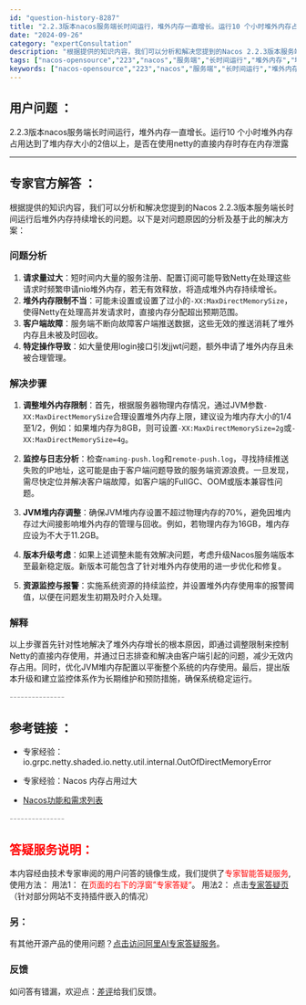 ```yaml
---
id: "question-history-8287"
title: "2.2.3版本nacos服务端长时间运行，堆外内存一直增长。运行10 个小时堆外内存占用达到了堆内存大小的"
date: "2024-09-26"
category: "expertConsultation"
description: "根据提供的知识内容，我们可以分析和解决您提到的Nacos 2.2.3版本服务端长时间运行后堆外内存持续增长的问题。以下是对问题原因的分析及基于此的解决方案：### 问题分析1. **请求量过大**：短时间内大量的服务注册、配置订阅可能导致Netty在处理这些请求时频繁申请nio堆外内存，若无有效释放"
tags: ["nacos-opensource","223","nacos","服务端","长时间运行","堆外内存","增长"]
keywords: ["nacos-opensource","223","nacos","服务端","长时间运行","堆外内存","增长"]
---
```


## 用户问题 ： 
 2.2.3版本nacos服务端长时间运行，堆外内存一直增长。运行10 个小时堆外内存占用达到了堆内存大小的2倍以上，是否在使用netty的直接内存时存在内存泄露  

---------------
## 专家官方解答 ：

根据提供的知识内容，我们可以分析和解决您提到的Nacos 2.2.3版本服务端长时间运行后堆外内存持续增长的问题。以下是对问题原因的分析及基于此的解决方案：

### 问题分析
1. **请求量过大**：短时间内大量的服务注册、配置订阅可能导致Netty在处理这些请求时频繁申请nio堆外内存，若无有效释放，将造成堆外内存持续增长。
2. **堆外内存限制不当**：可能未设置或设置了过小的`-XX:MaxDirectMemorySize`，使得Netty在处理高并发请求时，直接内存分配超出预期范围。
3. **客户端故障**：服务端不断向故障客户端推送数据，这些无效的推送消耗了堆外内存且未被及时回收。
4. **特定操作导致**：如大量使用login接口引发jjwt问题，额外申请了堆外内存且未被合理管理。

### 解决步骤
1. **调整堆外内存限制**：首先，根据服务器物理内存情况，通过JVM参数`-XX:MaxDirectMemorySize`合理设置堆外内存上限，建议设为堆内存大小的1/4至1/2，例如：如果堆内存为8GB，则可设置`-XX:MaxDirectMemorySize=2g`或`-XX:MaxDirectMemorySize=4g`。
   
2. **监控与日志分析**：检查`naming-push.log`和`remote-push.log`，寻找持续推送失败的IP地址，这可能是由于客户端问题导致的服务端资源浪费。一旦发现，需尽快定位并解决客户端故障，如客户端的FullGC、OOM或版本兼容性问题。

3. **JVM堆内存调整**：确保JVM堆内存设置不超过物理内存的70%，避免因堆内存过大间接影响堆外内存的管理与回收。例如，若物理内存为16GB，堆内存应设为不大于11.2GB。

4. **版本升级考虑**：如果上述调整未能有效解决问题，考虑升级Nacos服务端版本至最新稳定版。新版本可能包含了针对堆外内存使用的进一步优化和修复。

5. **资源监控与报警**：实施系统资源的持续监控，并设置堆外内存使用率的报警阈值，以便在问题发生初期及时介入处理。

### 解释
以上步骤首先针对性地解决了堆外内存增长的根本原因，即通过调整限制来控制Netty的直接内存使用，并通过日志排查和解决由客户端引起的问题，减少无效内存占用。同时，优化JVM堆内存配置以平衡整个系统的内存使用。最后，提出版本升级和建立监控体系作为长期维护和预防措施，确保系统稳定运行。


<font color="#949494">---------------</font> 


## 参考链接 ：

* 专家经验：io.grpc.netty.shaded.io.netty.util.internal.OutOfDirectMemoryError 
 
 * 专家经验：Nacos 内存占用过大 
 
 * [Nacos功能和需求列表](https://nacos.io/docs/latest/archive/feature-list)


 <font color="#949494">---------------</font> 
 


## <font color="#FF0000">答疑服务说明：</font> 

本内容经由技术专家审阅的用户问答的镜像生成，我们提供了<font color="#FF0000">专家智能答疑服务</font>,使用方法：
用法1： 在<font color="#FF0000">页面的右下的浮窗”专家答疑“</font>。
用法2： 点击[专家答疑页](https://answer.opensource.alibaba.com/docs/intro)（针对部分网站不支持插件嵌入的情况）
### 另：


有其他开源产品的使用问题？[点击访问阿里AI专家答疑服务](https://answer.opensource.alibaba.com/docs/intro)。
### 反馈
如问答有错漏，欢迎点：[差评](https://ai.nacos.io/user/feedbackByEnhancerGradePOJOID?enhancerGradePOJOId=13629)给我们反馈。
